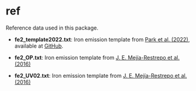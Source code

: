 ref
===

Reference data used in this package.

- **fe2_template2022.txt**: Iron emission template from [Park et al. (2022)](https://ui.adsabs.harvard.edu/abs/2022ApJS..258...38P), available at [GitHub](https://github.com/DaeseongPark/Iron_Template).

- **fe2_OP.txt**: Iron emission template from [J. E. Mejía-Restrepo et al. (2016)](https://ui.adsabs.harvard.edu/abs/2016MNRAS.460..187M/abstract)

- **fe2_UV02.txt**: Iron emission template from [J. E. Mejía-Restrepo et al. (2016)](https://ui.adsabs.harvard.edu/abs/2016MNRAS.460..187M/abstract)
